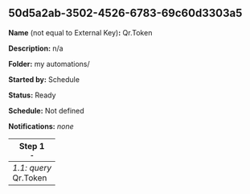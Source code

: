 ## 50d5a2ab-3502-4526-6783-69c60d3303a5

**Name** (not equal to External Key)**:** Qr.Token

**Description:** n/a

**Folder:** my automations/

**Started by:** Schedule

**Status:** Ready

**Schedule:** Not defined

**Notifications:** _none_


| Step 1<br>_<small>-</small>_ |
| --- |
| _1.1: query_<br>Qr.Token |
